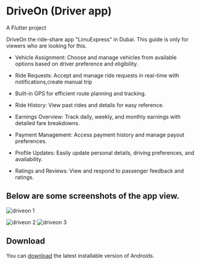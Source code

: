 # DriveOn  (Driver app)

A Flutter project 

DriveOn the ride-share app "LimuExpress" in Dubai. This guide is only for viewers who are looking for this.



* Vehicle Assignment: Choose and manage vehicles from available options based on driver preference and eligibility.
 

* Ride Requests: Accept and manage ride requests in real-time with notifications,create manual trip

* Built-in GPS for efficient route planning and tracking.
* Ride History: View past rides and details for easy reference.
 

* Earnings Overview: Track daily, weekly, and monthly earnings with detailed fare breakdowns.
* Payment Management: Access payment history and manage payout preferences.
 

* Profile Updates: Easily update personal details, driving preferences, and availability.
* Ratings and Reviews: View and respond to passenger feedback and ratings.







## Below are some screenshots of the app view.
![driveon 1](https://github.com/user-attachments/assets/25a9c199-5148-4d76-9f3b-28e96387d45c)

![driveon 2](https://github.com/user-attachments/assets/22634e82-dda6-4682-8f9a-aaa0497ec3f4)
![driveon 3](https://github.com/user-attachments/assets/c094ed68-7e0f-44f1-86c0-032de0df3aea)




## Download

You can [download](https://github.com/sajib-mridha-nor/DriveOn) the latest installable version of Androids.


